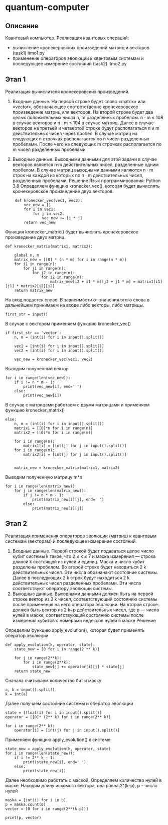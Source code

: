 # quantum-computer

## Описание
Квантовый компьютер. Реализация квантовых операций:
- вычисление кронекеровских произведений матриц и векторов
(task1) itmo1.py
- применение операторов эволюции к квантовым системам и последующее измерение состояний
(task2) itmo2.py

## Этап 1
Реализация вычислителя кронекеровских произведений.

1. Входные данные. 
На первой строке будет слово «matrix» или «vector», обозначающее соответственно кронекеровское произведение матриц или векторов. На второй строке будет два целых положительных числа n, m разделенных пробелом. n · m ≤ 108 в случае векторов и n · m ≤ 104 в случае матриц. Далее в случае векторов на третьей и четвертой строке будут располагаться n и m действительных чисел через пробел. В случае матриц на следующих n строчках располагается по n чисел разделенных пробелами. После чего на следующих m строчках располагается по m чисел разделенных пробелами
2. Выходные данные.
Выходными данными для этой задачи в случае векторов является n·m действительных чисел, разделенные одним пробелом.
В случае матриц выходными данными являются n · m строк на каждой из которых по n · m действительных чисел, разделенных пробелами. 
Решение
Язык программирования: Python 3.8
Определяем функцию kronecker_vec(), которая будет вычислять кронекеровское произведение двух векторов.

        def kronecker_vec(vec1, vec2):
            vec_new = []
            for i in vec1:
                for j in vec2:
                    vec_new += [i * j]
            return vec_new

Функция kronecker_matrix() будет вычислять кронекеровское произведение двух матриц.

    def kronecker_matrix(matrix1, matrix2):

        global n, m
        matrix_new = [[0] * (n * m) for i in range(n * m)]
        for i1 in range(n):
            for j1 in range(n):
                for j2 in range(m):
                    for i2 in range(m):
                        matrix_new[i2 + i1 * m][j2 + j1 * m] = matrix1[i1][j1] * matrix2[i2][j2]
        return matrix_new

На вход подается слово. В зависимости от значения этого слова в дальнейшем принимаем на входе либо векторы, либо матрицы.

    first_str = input()

В случае с вектором применяем функцию kronecker_vec()

    if first_str == 'vector':
        n, m = (int(i) for i in input().split())

        vec1 = [int(i) for i in input().split()]
        vec2 = [int(i) for i in input().split()]

        vec_new = kronecker_vec(vec1, vec2)
Выводим полученный вектор

    for i in range(len(vec_new)):
        if i != n * m - 1:
            print(vec_new[i], end=' ')
        else:
            print(vec_new[i])

В случае с матрицами работаем с двумя матрицами и применяем функцию kronecker_matrix()

    else:
        n, m = (int(i) for i in input().split())
        matrix1 = [[0]*n for i in range(n)]
        matrix2 = [[0]*m for i in range(m)]

        for i in range(n):
            matrix1[i] = [int(j) for j in input().split()]
        for i in range(m):
            matrix2[i] = [int(j) for j in input().split()]


        matrix_new = kronecker_matrix(matrix1, matrix2)
    
Выводим полученную матрицу m*n

    for i in range(len(matrix_new)):
        for j in range(len(matrix_new)):
            if j != n * m - 1:
                print(matrix_new[i][j], end=' ')
            else:
                print(matrix_new[i][j])

## Этап 2
Реализация применения операторов эволюции (матриц) к квантовым системам (векторам) и последующее измерение состояний.

1. Входные данные. Первой строкой будет подаваться целое число кубит системы k такое, что 2 ≤ k ≤ 7 и маска измерения — строка длиной k состоящей из нулей и единиц. Маска и число кубит разделены пробелом. Во второй строке будет находиться 2 k действительных чисел. Эти числа обозначают состояние системы. Далее в последующих 2 k строк будут находиться 2 k действительных чисел разделенных пробелами. Эти числа соответствуют оператору эволюции системы.
2. Выходные данные. Выходными данными должен быть на первой строке вектор из 2 k чисел, соответствующий состоянию системы после применения на него оператора эволюции. На второй строке должен быть вектор из 2 k−p действительных чисел, где p — число нулей в маске, соответствующий состоянию системы после измерения кубитов с номерами индексов нулей в маске
Решение

Определим функцию apply_evolution(), которая будет применять оператор эволюции

    def apply_evolution(k, operator, state):
        state_new = [0 for i in range(2 ** k)]

        for j in range(2**k):
            for i in range(2**k):
                state_new[j] += operator[i][j] * state[j]
        return state_new

Сначала считываем количество бит и маску

    a, b = input().split()
    k = int(a)

Далее получаем состояние системы и оператор эволюции

    state = [float(i) for i in input().split()]
    operator = [[0]* (2** k) for i in range(2** k)]

    for i in range(2** k):
        operator[i] = [int(j) for j in input().split()]

Применяем функцию apply_evolution() к системе

    state_new = apply_evolution(k, operator, state)
    for i in range(len(state_new)):
        if i != 2** k - 1:
            print(state_new[i], end=' ')
        else:
            print(state_new[i])
        
Далее необходимо работать с маской. Определяем количество нулей в маске. Находим длину искомого вектора, она равна 2^(k-p), p – число нулей

    maska = [int(i) for i in b]
    p = maska.count(0)
    vector = [0 for i in range(2**(k-p))]

    print(p, vector)


